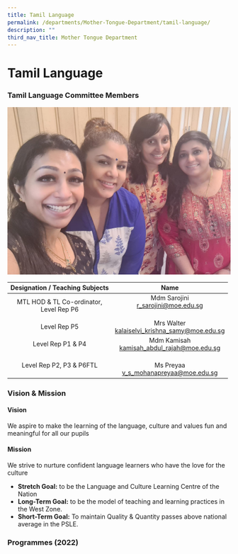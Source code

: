 ```yaml
---
title: Tamil Language
permalink: /departments/Mother-Tongue-Department/tamil-language/
description: ""
third_nav_title: Mother Tongue Department
---
```

# Tamil Language

### Tamil Language Committee Members

![](/images/Departments/Mother%20Tongue%20Department/Tamil/Tamil%20Dept%202022.jpeg)

|       Designation / Teaching Subjects       |                         Name                         |
|:-------------------------------------------:|:----------------------------------------------------:|
| MTL HOD & TL Co-ordinator, <br>Level Rep P6 | Mdm Sarojini <br>r_sarojini@moe.edu.sg<br><br>       |
|                 Level Rep P5                | Mrs Walter<br>kalaiselvi_krishna_samy@moe.edu.sg<br> |
|               Level Rep P1 & P4             |  Mdm Kamisah<br>kamisah_abdul_rajah@moe.edu.sg<br>   |
|           Level Rep P2, P3 & P6FTL          |      <br>Ms Preyaa<br>v_s_mohanapreyaa@moe.edu.sg    |

### Vision & Mission

#### Vision

We aspire to make the learning of the language, culture and values fun and meaningful for all our pupils  
  
#### Mission  
We strive to nurture confident language learners who have the love for the culture  

*   **Stretch Goal:** to be the Language and Culture Learning Centre of the Nation
*   **Long-Term Goal:** to be the model of teaching and learning practices in the West Zone.
*   **Short-Term Goal:** To maintain Quality & Quantity passes above national average in the PSLE.

### Programmes (2022)

